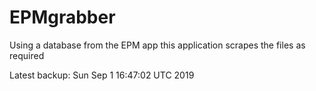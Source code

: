 # EPMgrabber
Using a database from the EPM app this application scrapes the files as required


Latest backup: Sun Sep 1 16:47:02 UTC 2019
